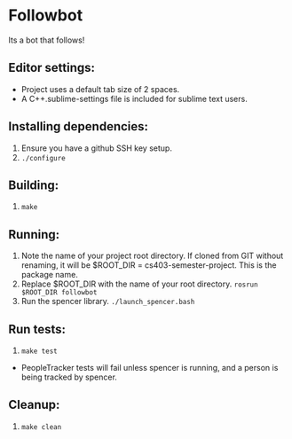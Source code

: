 # Followbot

Its a bot that follows!


## Editor settings:
- Project uses a default tab size of 2 spaces.
- A C++.sublime-settings file is included for sublime text users.

## Installing dependencies:
1. Ensure you have a github SSH key setup.
2. ```./configure```

## Building:
1. ```make```

## Running:
1. Note the name of your project root directory. If cloned from GIT without renaming,
   it will be $ROOT_DIR = cs403-semester-project. This is the package name.
2. Replace $ROOT_DIR with the name of your root directory.
	```rosrun $ROOT_DIR followbot```
3. Run the spencer library.
	```./launch_spencer.bash```

## Run tests:
1. ```make test```

* PeopleTracker tests will fail unless spencer is running, and a person is being tracked by spencer.

## Cleanup:
1. ```make clean```